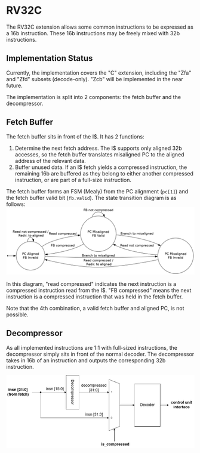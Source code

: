 # RV32C

The RV32C extension allows some common instructions to be expressed as a 16b instruction. These 16b instructions may be freely mixed with 32b instructions. 

## Implementation Status
Currently, the implementation covers the "C" extension, including the "Zfa" and
"Zfd" subsets (decode-only). "Zcb" will be implemented in the near future.

The implementation is split into 2 components: the fetch buffer and the decompressor. 

## Fetch Buffer
The fetch buffer sits in front of the I$. It has 2 functions: 
1. Determine the next fetch address. The I$ supports only aligned 32b accesses, so the fetch buffer translates misaligned PC to the aligned address of the relevant data.
2. Buffer unused data. If an I$ fetch yields a compressed instruction, the remaining 16b are buffered as they belong to either another compressed instruction, or are part of a full-size instruction.

The fetch buffer forms an FSM (Mealy) from the PC alignment (`pc[1]`) and the fetch buffer valid bit (`fb.valid`). The state transition diagram is as follows:
![Fetch Buffer state diagram](../fig/rv32c/fsm.png)

In this diagram, "read compressed" indicates the next instruction is a compressed instruction read from the I$. "FB compressed" means the next instruction is a compressed instruction that was held in the fetch buffer.

Note that the 4th combination, a valid fetch buffer and aligned PC, is not possible.

## Decompressor
As all implemented instructions are 1:1 with full-sized instructions, the decompressor simply sits in front of the normal decoder. The decompressor takes in 16b of an instruction and outputs the corresponding 32b instruction.

![Decompressor](../fig/rv32c/decompressor.png)